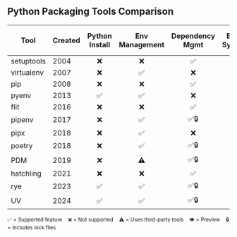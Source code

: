 <!-- Slide: Tool Comparison -->
## Python Packaging Tools Comparison

| Tool | Created | Python Install | Env Management | Dependency Mgmt | Build System | 3rd party tools |
|------|---------|:--------------:|:--------------:|:---------------:|:------------:|:------------:|
| setuptools | 2004 | ❌ | ❌ | ✅ | ✅ | ❌ |
| virtualenv | 2007 | ❌ | ✅ | ❌ | ❌ | ❌ |
| pip | 2008 | ❌ | ❌ | ✅ | ❌ | ❌ |
| pyenv | 2013 | ✅ | ✅ | ❌ | ❌ | ❌ |
| flit | 2016 | ❌ | ❌ | ✅ | ✅ | ❌ |
| pipenv | 2017 | ❌ | ✅ | ✅🔒 | ❌ | ❌ |
| pipx | 2018 | ❌ | ✅ | ❌ | ❌ | ✅ |
| poetry | 2018 | ❌ | ✅ | ✅🔒 | ✅ | ❌ |
| PDM | 2019 | ❌ | ⚠️ | ✅🔒 | ✅ | ❌ |
| hatchling | 2021 | ❌ | ❌ | ✅ | ✅ | ❌ |
| rye | 2023 | ✅ | ✅ | ✅🔒 | ⚠️ | ✅ |
| UV | 2024 | ✅ | ✅ | ✅🔒 | 👁️ | ✅ |

<small>
✅ = Supported feature &nbsp;&nbsp; ❌ = Not supported &nbsp;&nbsp; ⚠️ = Uses third-party tools &nbsp;&nbsp; 👁️ = Preview &nbsp;&nbsp; 🔒 = Includes lock files
</small>
